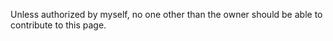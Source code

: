 Unless authorized by myself, no one other than the owner should be able to contribute to this page.
